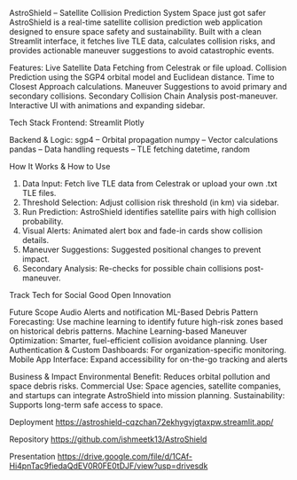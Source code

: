 

AstroShield – Satellite Collision Prediction System
Space just got safer
AstroShield is a real-time satellite collision prediction web application designed to ensure space safety and sustainability. Built with a clean Streamlit interface, it fetches live TLE data, calculates collision risks, and provides actionable maneuver suggestions to avoid catastrophic events.

Features:
Live Satellite Data Fetching from Celestrak or file upload.
Collision Prediction using the SGP4 orbital model and Euclidean distance.
Time to Closest Approach calculations.
Maneuver Suggestions to avoid primary and secondary collisions.
Secondary Collision Chain Analysis post-maneuver.
Interactive UI with animations and expanding sidebar.

Tech Stack
Frontend:
Streamlit
Plotly

Backend & Logic:
sgp4 – Orbital propagation
numpy – Vector calculations
pandas – Data handling
requests – TLE fetching
datetime, random

How It Works & How to Use
1. Data Input: Fetch live TLE data from Celestrak or upload your own .txt TLE files.
2. Threshold Selection: Adjust collision risk threshold (in km) via sidebar.
3. Run Prediction: AstroShield identifies satellite pairs with high collision probability.
4. Visual Alerts: Animated alert box and fade-in cards show collision details.
5. Maneuver Suggestions: Suggested positional changes to prevent impact.
6. Secondary Analysis: Re-checks for possible chain collisions post-maneuver.

Track
Tech for Social Good
Open Innovation

Future Scope
Audio Alerts and notification
ML-Based Debris Pattern Forecasting:
Use machine learning to identify future high-risk zones based on 
historical debris patterns.
Machine Learning-based Maneuver Optimization: Smarter, fuel-efficient 
collision avoidance planning.
User Authentication & Custom Dashboards: For organization-specific 
monitoring.
Mobile App Interface: Expand accessibility for on-the-go tracking and alerts


Business & Impact
Environmental Benefit: Reduces orbital pollution and space debris risks.
Commercial Use: Space agencies, satellite companies, and startups can integrate AstroShield into mission planning.
Sustainability: Supports long-term safe access to space.


Deployment
https://astroshield-cqzchan72ekhygvjgtaxpw.streamlit.app/

Repository
https://github.com/ishmeetk13/AstroShield

Presentation
https://drive.google.com/file/d/1CAf-Hi4pnTac9fiedaQdEV0R0FE0tDJF/view?usp=drivesdk
